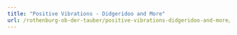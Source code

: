 ```yaml
---
title: "Positive Vibrations - Didgeridoo and More"
url: /rothenburg-ob-der-tauber/positive-vibrations-didgeridoo-and-more/
---
```

